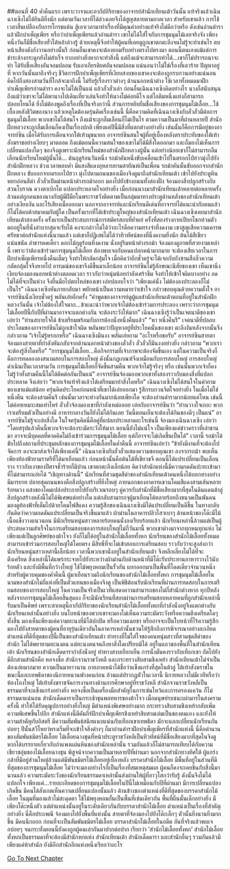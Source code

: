 ##ตอนที่ 40 ค่ำคืนแรก
เพราะวาจาและอากัปกิริยาของอาจารย์สำนักเทียนเต้าวันนั้น แท้จริงแล้วเฉินฉางเซิงไม่ได้ยินดียิ่งนัก แต่ตามวันเวลาที่ได้ล่วงเลยจึงได้สูญสลายตามกาลเวลา สำหรับเขาแล้ว การใช้เวลาสิ้นเปลืองกับการโกรธแค้น สู้เอาเวลามาทำเรื่องที่มีคุณค่าอย่างแท้จริงไม่ดีกว่าหรือ ดังเช่นอ่านตำราแล้วฝึกบำเพ็ญเพียร หรือว่าบำเพ็ญเพียรแล้วอ่านตำรา
เขาไม่ได้ใส่ใจกับการชุมนุมไม้เลยจริงจัง เพียงหนึ่งวันก็มีชื่อเสียงทั่วใต้หล้าล่วงรู้ ด้วยเหตุนี้จึงทำให้ผู้คนที่เคยดูถูกเขาตกตะลึงจนไม่รู้จะทำเช่นไร ตบหน้าเสียงดังกังวานอย่างนั้นรึ ก่อนอื่นเขาคงจะต้องยอมรับอย่างตรงไปตรงมา ตอนนี้ตนเองแม้แต่การชำระล้างกระดูกยังไม่สำเร็จ ยากอย่างยิ่งหากจะทำสิ่งนี้ แต่ถึงแม้จะสามารถทำได้...เขาก็ไม่ปรารถนาจะทำ
ได้รับชื่อเสียงอันจอมปลอม รับเอาเกียรติยศอันจอมปลอม แน่นอนว่าไม่ใช่เรื่องที่เลวร้าย ปัญหาอยู่ที่ หากวันนั้นมาถึงจริงๆ ชีวิตการฝึกบำเพ็ญเพียรที่เงียบสงบของเขาคงจะต้องถูกรบกวนอย่างแน่นอน คิดไปถึงสองสามวันที่ใกล้จะมาถึงนี้ ไม่รับรู้เรื่องราวต่างๆ ด้านนอกหน้าต่าง ใช้เวลาทั้งหมดมาฝึกบำเพ็ญเพียรอ่านตำรา คงจะไม่ได้เป็นแน่
แล้วลั่วลั่วเล่า ก่อนอื่นเฉินฉางเซิงคิดอย่างไร นางก็สนับสนุน ถึงแม้ว่าเขาจะไม่ได้พานางไปเดินเที่ยวเล่นจึงทำให้นางไม่ค่อยดีใจ แต่ไอติมหนึ่งแท่งก็สามารถปลอบโยนได้ ยิ่งไม่ต้องพูดถึงเรื่องที่เป็นจริงกว่านี้ ส่วนการหยิบยืมชื่อเสียงของการชุมนุมไม้เลื้อย...ใช้เบื้องหลังชีวิตของนาง แล้วเหตุใดต้องครุ่นคิดเรื่องเช่นนี้
นี่คือความคิดที่เฉินฉางเซิงกับลั่วลั่วมีต่อการชุมนุมไม้เลื้อย พวกเขาไม่ได้สนใจ ถึงแม้จะถูกลืมเลือนก็ไม่เป็นไร ตามความเป็นมาที่ผ่านหลายปี สำนักฝึกหลวงจะถูกลืมเลือนก็คงเป็นเรื่องปกติ เพียงแค่ปีนี้มีสิ่งที่แตกต่างอย่างยิ่ง เช่นนั้นก็คือการมีอยู่ของอาจารย์ซิน
เมื่อได้รับการเตือนจากใต้เท้ามุขนายก อาจารย์ซินสนใจผู้ที่อยู่เบื้องหลังตราประทับของใต้เท้าสังฆราชอย่างเงียบๆ มาตลอด ถึงแม้ตอนนี้ความสนใจของเขาไม่ได้มีสิ่งใดออกมา และก็มองไม่เห็นการเปลี่ยนแปลงใดๆ ของจิงตูเพราะนักเรียนใหม่ของสำนักฝึกหลวงผู้นั้น แต่อย่างน้อยเขาก็ไม่สามารถลืมเลือนนักเรียนใหม่ผู้นั้นได้...
ต้นฤดูร้อนวันหนึ่ง รถม้าคันหนึ่งขับเคลื่อนเข้าไปในตรอกไป๋ฮวามุ่งไปยังสำนักฝึกหลวง ช่วงเวลาพลบค่ำ มีแสงสีแดงกุหลาบยามสายัณห์เป็นเพื่อน รถม้าคันนั้นขับออกจากสำนักฝึกหลวง ขับออกจากตรอกไป๋ฮวา มุ่งไปตามถนนของเมืองจิงตูมาถึงสำนักเทียนเต้า เข้าไปยังประตูหินหยกอ่อนสีดำ
ลั่วลั่วเปิดม่านหน้าต่างรถม้าออก มองไปยังข้างถนนทั้งสองฝั่ง จ้องมองสิ่งปลูกสร้างกับสวนโบราณ ดวงตาเบิกโต แปลกประหลาดใจอย่างยิ่ง เมื่อก่อนนางมาสำนักเทียนเต้าหลายต่อหลายครั้ง ล้วนแต่ถูกคนของนางกับผู้มีฝีมือในพระราชวังติดตามเป็นกลุ่มมาทางประตูด้านหลังของสำนักเทียนเต้าอย่างเงียบงัน และไร้เสียงเมื่อออกมา นอกจากอาจารย์และนักเรียนดีเด่นที่อาจารย์ได้แนะนำกับตนแล้ว ก็ไม่ได้คบค้าสมาคมกับผู้ใด เป็นครั้งแรกที่ได้เข้าประตูใหญ่ของสำนักเทียนเต้า
เฉินฉางเซิงเคยมาสำนักเทียนเต้าสองครั้ง ครั้งแรกเป็นประสบการณ์การสมัครสอบที่ย่ำแย่ ครั้งที่สองร่างกายเปียกโชกท่วมตัว ตกอยู่ในที่นั่งลำบากสุดจะรับได้ คงจะกล่าวไม่ได้ว่าอะไรคือความทรงจำที่งดงาม เขาสูญเสียความเคารพศรัทธาต่อสำนักแห่งนี้นานแล้ว แต่เขาก็ปฏิเสธไม่ได้ว่าทิวทัศน์ของที่นี่งดงามยิ่งนัก
ต้นไม้สีเขียวแน่นขนัด ลำธารคดเคี้ยว ดอกไม้ฤดูร้อนที่งดงาม นั่งอยู่ริมหน้าต่างรถม้า จ้องมองดูภาพที่สวยงามเหล่านี้ เพราะว่าต้องเข้าร่วมการชุมนุมไม้เลื้อย ต้องพบเจอกับคนแปลกหน้ามากมาย จะต้องเสียเวลาในการฝึกบำเพ็ญเพียรหนึ่งคืนเต็มๆ จึงทำให้กลัดกลุ้มใจ เมื่อคิดว่าอีกชั่วครู่จะได้เจอกับถังซานสือลิ่วความกลัดกลุ้มใจจึงหายไป อารมณ์ของเขาจึงดีขึ้นมาเล็กน้อย
อาจารย์ซินไม่รู้ลักษณะนิสัยของเขา เห็นเขานิ่งเงียบจ้องมองนอกหน้าต่างตลอดเวลา ราวกับว่าหนุ่มน้อยกำลังเศร้าซึม จึงทำให้เข้าใจผิดบางอย่าง อดไม่ได้ที่จะเป็นห่วง จึงยื่นมือไปตบไหล่ของเขา เอ่ยปลอบใจว่า “เพียงแค่นั่ง ไม่ต้องลงประลองก็ไม่เป็นไร”
เฉินฉางเซิงหันกายกลับมา พยักหน้าเป็นความหมายว่าเข้าใจ กล่าวขอบคุณด้วยความตั้งใจ
อาจารย์ซินนั่งเงียบชั่วครู่ พลันเอ่ยอีกครั้ง “คำพูดของอาจารย์ดูผู้แลสำนักเทียนเต้าตอนที่อยู่ในสำนักฝึกหลวงวันนั้น เจ้าไม่ต้องใส่ใจมาก...ข้าแนะนำว่าพวกเจ้าไม่ต้องเข้าร่วมการประลอง เพราะว่าการชุมนุมไม้เลื้อยปีนี้กับปีที่ผ่านมาอาจจะแตกต่างกัน จะต้องระวังให้มาก”
เฉินฉางเซิงรู้ว่าเป็นเจตนาดีของเขา เอ่ยว่า “ท่านสบายใจได้ ข้าเตรียมพร้อมกับการต้องนั่งหนึ่งคืนแล้ว”
“หา หนึ่งคืนรึ”
เจตนาดีที่ปลอบประโลมของอาจารย์ซินไม่ถูกเข้าใจผิด พลันพบว่าปัญหาอยู่ที่ประโยคนั้นของเขา ตะลึงงันหลังจากนั้นจึงกล่าวถาม “เจ้าไม่รู้หรอกหรือ”
เฉินฉางเซิงมึนงง พลันเอ่ยถาม “อะไรหรือขอรับ”
อาจารย์ซินสายตาจ้องมองสายตาที่กำลังหันกลับจากด้านนอกหน้าต่างของลั่วลั่ว
ลั่วลั่วก็มึนงงอย่างยิ่ง กล่าวถาม “พวกเราจะต้องรู้สิ่งใดหรือ”
“การชุมนุมไม้เลื้อย...คือกิจกรรมที่เจ้าภาพจะต้องจัดขึ้นเอง แต่ในความเป็นจริงก็คือการทดลองลงสนามสอบในการสอบใหญ่ ดังนั้นกฎเกณฑ์จึงเหมือนกับการสอบใหญ่ การสอบใหญ่ดำเนินเป็นเวลาสามวัน การชุมนุมไม้เลื้อยก็จัดขึ้นสามคืน พวกเจ้าไม่รู้จริงๆ หรือ เช่นนั้นพวกเจ้าก็คงไม่รู้ว่าทั้งสามคืนนี้ไม่ได้ติดต่อกันเป็นแน่”
อาจารย์ซินจ้องมองพวกเขาทั้งสองราวกับมองสิ่งที่แปลกประหลาด จึงเอ่ยว่า “พวกเจ้าแท้จริงแล้วได้เตรียมมาทำสิ่งใดหรือ”
เฉินฉางเซิงไม่ได้สนใจในคำถามของเขาแม้แต่น้อย ครุ่นคิดประโยคก่อนหน้าที่เขาได้เอ่ยออกมา รู้สึกรบกวนจิตใจอย่างยิ่ง ในเมื่อไม่ใช่หนึ่งคืน จะต้องสามคืนรึ เช่นนั้นเวลาจะห่างกันมากน้อยเพียงใด จะต้องอ่านตำรามากน้อยแค่ไหน เช่นนี้ไม่ค่อยเหมาะสมเท่าไหร่
ลั่วลั่วจ้องมองเขาที่กำลังเหม่อลอย เอ่ยกับอาจารย์ซินว่า “ท่านวางใจเถอะ พวกเราเตรียมตัวเป็นอย่างดี อาหารกลางวันก็ยังไม่ได้กินเลย วันนี้ตอนเย็นจะต้องได้กินของดีๆ เป็นแน่”
อาจารย์ซินไม่รู้จะเอ่ยสิ่งใด ในใจครุ่นคิดนี่คือคู่ที่แปลกประหลาดอะไรเช่นนี้ จ้องมองเฉินฉางเซิง เอ่ยว่า “โดยสรุปแล้วคืนนี้พวกเจ้าจะต้องระมัดระวังให้มาก ตอนนี้ยังไม่แน่ใจ เป็นเพียงแค่ข่าวคราวที่เล่าขานมา อาจจะมีบุคคลที่คาดคิดไม่ถึงเข้าร่วมการชุมนุมไม้เลื้อย แต่ก็อาจจะไม่เกิดขึ้นเป็นได้”
เวลานี้ รถม้าได้ขับไปถึงสถานที่ประชุมหลักของการชุมนุมไม้เลื้อยในค่ำคืนนี้
อาจารย์ซินเอ่ยว่า “ข้ายังมีงานที่จะต้องไปจัดการ คงจะมาส่งเจ้าได้เพียงแค่นี้”
เฉินฉางเซิงกับลั่วลั่วแสดงความขอบคุณเขา ลงจากรถม้า พบเห็นเพียงท้องฟ้ายามราตรีที่ได้มาเยือนแล้ว ก่อนหน้านั้นคือต้นไม้ที่เขียวขจี ตอนนี้ได้แปรเปลี่ยนเป็นเลือนราง ราวกับเงาของปีศาจชั่วร้ายก็มิปาน เขาตกตะลึงเล็กน้อย คิดว่าสำนักแห่งนี้มีความกดดันปะทะเข้ามาที่ไม่สามารถเอ่ยได้
“เชิญทางด้านนี้” นักเรียนที่สวมชุดสีดำของสำนักเทียนเต้าคนหนึ่งได้บอกทางอย่างมีมารยาท
ปลายสุดถนนของคือสิ่งปลูกสร้างที่ยิ่งใหญ่ ภายนอกของอาคารแขวนโคมสีแดงสามเส้นหลายร้อยดวง แสงของโคมเปล่งประกายไปยังบริเวณรอบๆ คู่ควรกับสำนักที่มีชื่อเสียงมากที่สุดในดินแดนต้าลู่ สิ่งปลูกสร้างหลังนี้ไม่ได้พิเศษแต่อย่างใด แต่กลับสามารถจุผู้มาเยือนได้หลายร้อยถึงขนาดเป็นพันคน
มองดูท้องฟ้าที่เต็มไปด้วยโคมไฟสีแดง ความรู้สึกของเฉินฉางเซิงมิได้แปรเปลี่ยนเป็นดีขึ้น ในทางกลับกันคิดว่าความกดดันแปรเปลี่ยนเป็นจริงขึ้นมาแล้ว
ผ้าม่านในอาคารปลิวไสวเบาๆ ด้านหน้าของโต๊ะมีไม้เนื้อแข็งวางแนวนอน มีนักเรียนหนุ่มสาวหลายร้อยคนนั่งลงเรียบร้อยแล้ว นักเรียนเหล่านี้ล้วนแต่เป็นผู้ประสบความสำเร็จในการเตรียมสอบของการสอบใหญ่ไม่กี่วันมานี้ พวกเขาต่างมาจากทุกหนทุกแห่ง ไม่เพียงแต่เป็นลูกศิษย์ของต้าโจว ยังก็ไม่ได้อยู่ในสำนักไม้เลื้อยทั้งหก นักเรียนของสำนักไม้เลื้อยทั้งหมดสามารถเข้าร่วมการสอบใหญ่ได้โดยตรง มีสิทธิ์ที่จะไม่เข้าสอบการเตรียมสอบ ราวกับว่าจะสูงส่งกว่านักเรียนหนุ่มสาวเหล่านี้เล็กน้อย เวลานี้พวกเขานั่งอยู่ในสำนักเทียนเต้า จึงหลีกเลี่ยงไม่ได้ที่จะตึงเครียด
สิ่งเหล่านี้ได้แพร่กระจายไปยังระหว่างผ้าม่านกับด้านหน้าที่มีโต๊ะรับประทานอาหารวางไว้นับร้อยตัว และยังมีพื้นที่กว้างใหญ่ ใช้ไม้พยุงหอมเป็นรั้วกัน แยกออกมาเป็นพื้นที่โดดเดี่ยวจำนวนหนึ่งสำหรับผู้ควบคุมของค่ำคืนนี้ ผู้มาเยือนรวมถึงนักเรียนของสำนักไม้เลื้อยทั้งหก
การชุมนุมไม้เลื้อยในนามของสำนักไม่กี่แห่งที่เป็นตัวแทนของเมืองจิงตู เป็นพิธีต้อนรับนักเรียนที่ผ่านการทดสอบในการเตรียมสอบของการสอบใหญ่ ในความเป็นจริงเป็นเวทีแสดงความสามารถของไม่กี่สำนักต่างหาก ทุกปีหลังหลังจากการชุมนุมไม้เลื้อยสิ้นสุดลง ก็จะมีนักเรียนที่สอบผ่านการเตรียมสอบหลายคนที่ถูกสำนักเหล่านี้รับมาเป็นศิษย์ เพราะสาเหตุนี้อากัปกิริยาของนักเรียนสำนักไม้เลื้อยทั้งหกที่กำลังนั่งอยู่จึงแตกต่างกับนักเรียนเหล่านั้นอย่างยิ่ง บนใบหน้าของพวกเขาจะมองไม่เห็นความระมัดระวังหรือความตึงเครียดใดๆ ทั้งสิ้น มองเห็นเพียงแค่ความทะนงที่มิได้ปกปิด หรือความเฉยชา หรืออาจจะเป็นใบหน้าที่ไร้ความรู้สึก มองไปยังสายตาของผู้คนที่อายุรุ่นเดียวกันในอาคารเหล่านั้นชวนให้รู้สึกถึงการพิจารณาอย่างละเอียด
ตำแหน่งที่ดีที่สุดของปีนี้เป็นของสำนักเทียนเต้า ท่าทางที่ไม่ใส่ใจของคนหนุ่มสาวที่สวมชุดสีดำของสำนัก ไม่ได้พยายามทะนงตน แต่ทะนงตนจนถึงหาสิ่งใดเปรียบมิได้ อยู่ในแถวของพื้นที่ในสำนักเทียนเต้า นักเรียนของสำนักเด็ดดารากำลังนั่งอยู่ ท่าทางสงบเยือกเย็น การนั่งมั่นคงราวกับเทือกเขา
ถัดไปยังมีอีกสามสำนักคือ หอจงซื่อ สำนักจวนราชวังหลี และกระทรวงสิบสามชิงเหย้า
สำนักเทียนเต้าไม่จำเป็นต้องเอ่ยมากมาย ความเป็นมายาวนาน ภายภาคหน้าได้ชื่อว่าแข็งแกร่งที่สุดในต้าลู่ ใต้เท้าสังฆราชในขณะนี้และเทพธิดาของนิกายหนานฟางคนก่อน ล้วนแต่ปรากฏตัวในเวลานี้ นิกายหลวงไม่มีเวทีหรือว่าห้องโถงใหญ่ ใต้เท้าสังฆราชจัดการงานทางด้านการศึกษาอยู่ที่ราชวังหลี สำนักจวนราชวังหลีเป็นธรรมดาที่จะแข็งแกร่งอย่างยิ่ง หอจงซื่อเป็นเครื่องมือสำคัญในการเซ่นไหว้และการครองแคว้น ก็ไม่ธรรมดาแน่นอน
สำนักเด็ดดาราเป็นกระเช้าขุนพลทหารของต้าโจว เมื่อมนุษย์รบชนะเผ่ามารในสงครามครั้งนี้ ทำให้ได้รับคุณูปการอย่างยิ่งใหญ่ มีตำแหน่งพิเศษอย่างมาก
กระทรวงสิบสามชิงเหย้ากลับเพิ่มความพิเศษขึ้นไปอีก สำนักแห่งนี้มีคัมภีร์ฝึกบำเพ็ญเพียรชิงเหย้าสิบสามเล่มเป็นของตนเอง และยังให้ความสำคัญกับอิสตรี มีความสัมพันธ์สนิทแนบแน่นกับเทือกเขาเทพธิดา มักจะแลกเปลี่ยนนักเรียนกันบ่อยๆ ปีนั้นสวีโหยว่หรงเริ่มที่จะเข้าใจสิ่งต่างๆ ก็มาอ่านตำราฝึกบำเพ็ญเพียรที่สำนักแห่งนี้
นี่คือตำนานของสัมพันธมิตรไม้เลื้อย
ไม้เลื้อยฉางชุนที่หน้าประตูราชวังหลีเป็นทิวทัศน์ที่มีชื่อเสียงมากที่สุดในจิงตู หากได้บรรยายเกี่ยวกับกำแพงแผ่นหินของสำนักเหล่านั้น รวมกันแล้วก็ไม่สามารถเทียบได้กับความเขียวชอุ่มของไม้เลื้อยฉางชุน พิสูจน์จากความเป็นมาหลายปีที่ผ่านมา นอกจากสำนักทางทิศใต้ ผู้แกร่งกล้าที่มีอยู่ส่วนใหญ่ล้วนแต่มีพันธมิตรไม้เลื้อยอยู่เบื้องหลัง
บรรดาสำนักไม้เลื้อย มีพื้นที่อยู่ในส่วนที่ดีที่สุดของการชุมนุมไม้เลื้อย ไม่ว่าจะมองอย่างไรก็เป็นเรื่องที่สมเหตุสมผล ผู้คนก็คงจะเคยชินกับสิ่งนี้มานานแล้ว ความระมัดระวังของนักเรียนธรรมดาเหล่านั้นส่งผ่านให้ผู้ที่อาวุโสกว่ารับรู้ ดังนั้นจึงไม่ได้แปลกใจ เพียงแค่...รายละเอียดของการชุมนุมไม้เลื้อยในปีนี้ไม่เหมือนกับปีที่ผ่านมา มีการเปลี่ยนแปลงเกิดขึ้น
มีคนได้สังเกตเห็นความเปลี่ยนแปลงนั้นแล้ว
ด้านข้างของตำแหน่งที่ดีที่สุดของบรรดาสำนักไม้เลื้อย ในมุมที่มองแล้วไม่สะดุดตา ใช้ไม้พยุงหอมกั้นเป็นพื้นที่เช่นเดียวกัน
พื้นที่ผืนนั้นเล็กอย่างยิ่ง มีเพียงโต๊ะหนึ่งตัว
แต่ตำแหน่งนั้นอยู่ในระดับเดียวกันกับบรรดาสำนักไม้เลื้อย
ตำแหน่งเป็นเรื่องที่สำคัญอย่างยิ่ง
นี่คือประเพณี
จ้องมองไปยังพื้นที่แห่งนั้น สายตาที่จ้องมองไปยังโต๊ะเล็กๆ ตัวนั้นยิ่งนานยิ่งมากขึ้น
มีคนนึกออก ก่อนที่จะเป็นสัมพันธมิตรไม้เลื้อย บรรดาสำนักไม้เลื้อยในอดีต อันที่จริงแล้วพบเจอบ่อยๆ จนกระทั่งตอนนี้ยังคงถูกผู้คนเล่ากันมาปากต่อปาก เรียกว่า ‘สำนักไม้เลื้อยทั้งหก’
สำนักไม้เลื้อยทั้งหกเป็นธรรมดาที่จะต้องมีสำนักหกแห่ง
สำนักเทียนเต้า สำนักเด็ดดารา และสำนักอื่นๆ รวมกันแล้วมีเพียงแค่ห้าสำนัก
ยังมีอีกสำนักอีกแห่งหนึ่งเรียกว่าอะไร




[Go To Next Chapter]( ./42.md)